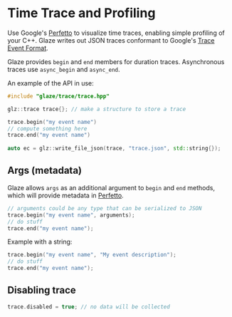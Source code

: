 # Time Trace and Profiling

Use Google's [Perfetto](https://ui.perfetto.dev/) to visualize time traces, enabling simple profiling of your C++. Glaze writes out JSON traces conformant to Google's [Trace Event Format](https://docs.google.com/document/d/1CvAClvFfyA5R-PhYUmn5OOQtYMH4h6I0nSsKchNAySU/preview).

Glaze provides `begin` and `end` members for duration traces. Asynchronous traces use `async_begin` and `async_end`.

An example of the API in use:

```c++
#include "glaze/trace/trace.hpp"

glz::trace trace{}; // make a structure to store a trace

trace.begin("my event name")
// compute something here
trace.end("my event name")
  
auto ec = glz::write_file_json(trace, "trace.json", std::string{});
```

## Args (metadata)

Glaze allows `args` as an additional argument to `begin` and `end` methods, which will provide metadata in [Perfetto](https://ui.perfetto.dev/).

```c++
// arguments could be any type that can be serialized to JSON
trace.begin("my event name", arguments);
// do stuff
trace.end("my event name");
```

Example with a string:

```c++
trace.begin("my event name", "My event description");
// do stuff
trace.end("my event name");
```

## Disabling trace

```c++
trace.disabled = true; // no data will be collected
```

